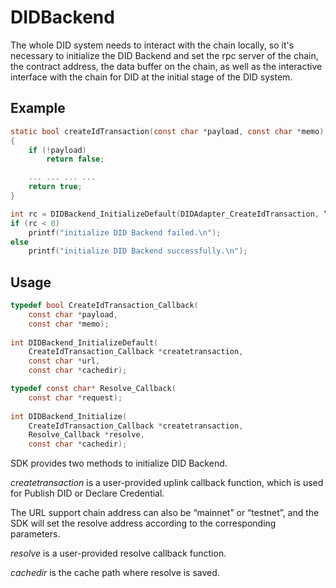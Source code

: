 # DIDBackend

The whole DID system needs to interact with the chain locally, so it's necessary to initialize the DID Backend and set the rpc server of the chain, the contract address, the data buffer on the chain, as well as the interactive interface with the chain for DID at the initial stage of the DID system.

## Example

```c
static bool createIdTransaction(const char *payload, const char *memo)
{
    if (!payload)
        return false;

    ... ... ... ...
    return true;
}

int rc = DIDBackend_InitializeDefault(DIDAdapter_CreateIdTransaction, “mainnet”, cachedir);
if (rc < 0)
	printf("initialize DID Backend failed.\n");
else
	printf("initialize DID Backend successfully.\n");
```

## Usage

```c
typedef bool CreateIdTransaction_Callback(
	const char *payload,
	const char *memo);
	
int DIDBackend_InitializeDefault(
	CreateIdTransaction_Callback *createtransaction,
    const char *url,
    const char *cachedir);
```

```c
typedef const char* Resolve_Callback(
	const char *request);
	
int DIDBackend_Initialize(
	CreateIdTransaction_Callback *createtransaction,
    Resolve_Callback *resolve,
    const char *cachedir);
```

SDK provides two methods to initialize DID Backend.

_createtransaction_ is a user-provided uplink callback function, which is used for Publish DID or Declare Credential.

The URL support chain address can also be “mainnet” or “testnet”, and the SDK will set the resolve address according to the corresponding parameters.

_resolve_ is a user-provided resolve callback function.

_cachedir_ is the cache path where resolve is saved.
